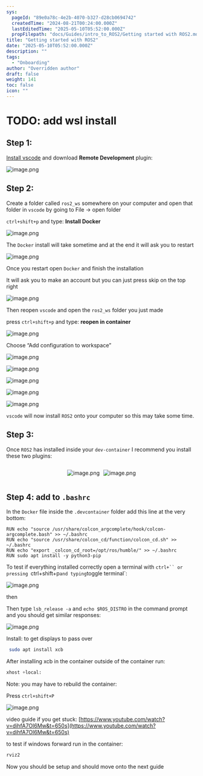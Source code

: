 ```yaml
---
sys:
  pageId: "89e0a78c-4e2b-4070-b327-d28cb0694742"
  createdTime: "2024-08-21T00:24:00.000Z"
  lastEditedTime: "2025-05-10T05:52:00.000Z"
  propFilepath: "docs/Guides/intro_to_ROS2/Getting started with ROS2.md"
title: "Getting started with ROS2"
date: "2025-05-10T05:52:00.000Z"
description: ""
tags:
  - "Onboarding"
author: "Overridden author"
draft: false
weight: 141
toc: false
icon: ""
---
```


# TODO: add wsl install

## Step 1:

[Install vscode](https://code.visualstudio.com/download) and download **Remote Development** plugin:

![image.png](https://prod-files-secure.s3.us-west-2.amazonaws.com/d518164a-d88e-44d1-a4ee-3adb3bd8bce0/efb52993-1881-4a40-b95e-6f020334f022/image.png?X-Amz-Algorithm=AWS4-HMAC-SHA256&X-Amz-Content-Sha256=UNSIGNED-PAYLOAD&X-Amz-Credential=ASIAZI2LB466SRJIMIO4%2F20250703%2Fus-west-2%2Fs3%2Faws4_request&X-Amz-Date=20250703T190652Z&X-Amz-Expires=3600&X-Amz-Security-Token=IQoJb3JpZ2luX2VjEBIaCXVzLXdlc3QtMiJGMEQCIBY4CSG0JNssZ6jW7DzCPzQ61KubLHiXims4RdSV7eg9AiAsXPnDqiXn4EBx2tFSy%2F4dJyxNOSL9or3Ao1LYubGZ%2Byr%2FAwgbEAAaDDYzNzQyMzE4MzgwNSIMCO6XpB7%2FAklt0y6uKtwDr39lev4UkSvnrY26M1c8BlkCVEeHDj2WqJOKgQEkKH68E%2FYG55qr3iVS1jA8l3JQn7FbbGLVNysJYVImCrdVeK1Jtqi0rJls8bmX6V7ngbg86NgHs2y1lQKDlUi4yvoRADrd9ihioZSFBJpjDLmspjDntFwRCwLAABwHzbzO3qyBpKaGNHaB4xvApzlungy%2FC7NozUSDyJDhEDi3kIG8Xx%2FOf%2BNvzXyJRmyd7mg73ZlpaVqki6NCV8VO%2B82NFUI8Ujt3V0YjpdaPlsFBJf64Tzhb4nLC1mtLxQUpAsFT6N2iWlGG6p2v92zX3zBRyK4smXtST8x2HCS8Xny%2BTIPFUwwH0Z8SWu4wKSD3axDi6JA8ZrELgNC3ME1v6l8l6oVS5wutq6GSzwSRSgLaq6qP002URN6yvNYxdzfLfLAYC3DLgy2k%2B707jyUtQG2%2Fn%2FXCzrnPF44ITrEk1CVGppEvT%2BB9vaCShEWXL%2FerQZGZjW0XGLNUlJdoghViPNmuxpzs%2FqnuWOhZQjQn8iLma4ypbDSDvlZ2IOYohGXSKce4TIzN4UNEdH8FixuYUWqAKkoc8u55RWkh3wkghyZrOIoE7PO%2BC3V2rKi11hDS7m0F5rOCuRRGn5V9tBV3T7QwhZCbwwY6pgFvUbdLNWiGwNVOpd9mCCL4kxgCWdd2j69FZNrsRJdWykMQcLLcoWem8T66aPxuxydPaTd9zsIj4g4zKxMlbZn3c1EIyHa1utGcWcY4njssKRIh5y7spryUC4PbKz%2FWrm4W2Sm9TMZH1bHG6iUTC2HEKHQiFN5m%2B7%2BlIAQlh4QksUS7rvFqhAjVATFqV%2BEjIE2IEUVALA10mbmuvvsznmu8Mzno%2FHs2&X-Amz-Signature=7d49eb3a56c6ff73ace67e6a661976d3ca7cc759bbc1eac63415e34414bbd4db&X-Amz-SignedHeaders=host&x-amz-checksum-mode=ENABLED&x-id=GetObject)

## Step 2:

Create a folder called `ros2_ws` somewhere on your computer and open that folder in `vscode` by going to File → open folder 

`ctrl+shift+p` and type: **Install Docker**

![image.png](https://prod-files-secure.s3.us-west-2.amazonaws.com/d518164a-d88e-44d1-a4ee-3adb3bd8bce0/2269dc0e-1cd5-47ff-bceb-c04ad9b2eab0/image.png?X-Amz-Algorithm=AWS4-HMAC-SHA256&X-Amz-Content-Sha256=UNSIGNED-PAYLOAD&X-Amz-Credential=ASIAZI2LB466SRJIMIO4%2F20250703%2Fus-west-2%2Fs3%2Faws4_request&X-Amz-Date=20250703T190652Z&X-Amz-Expires=3600&X-Amz-Security-Token=IQoJb3JpZ2luX2VjEBIaCXVzLXdlc3QtMiJGMEQCIBY4CSG0JNssZ6jW7DzCPzQ61KubLHiXims4RdSV7eg9AiAsXPnDqiXn4EBx2tFSy%2F4dJyxNOSL9or3Ao1LYubGZ%2Byr%2FAwgbEAAaDDYzNzQyMzE4MzgwNSIMCO6XpB7%2FAklt0y6uKtwDr39lev4UkSvnrY26M1c8BlkCVEeHDj2WqJOKgQEkKH68E%2FYG55qr3iVS1jA8l3JQn7FbbGLVNysJYVImCrdVeK1Jtqi0rJls8bmX6V7ngbg86NgHs2y1lQKDlUi4yvoRADrd9ihioZSFBJpjDLmspjDntFwRCwLAABwHzbzO3qyBpKaGNHaB4xvApzlungy%2FC7NozUSDyJDhEDi3kIG8Xx%2FOf%2BNvzXyJRmyd7mg73ZlpaVqki6NCV8VO%2B82NFUI8Ujt3V0YjpdaPlsFBJf64Tzhb4nLC1mtLxQUpAsFT6N2iWlGG6p2v92zX3zBRyK4smXtST8x2HCS8Xny%2BTIPFUwwH0Z8SWu4wKSD3axDi6JA8ZrELgNC3ME1v6l8l6oVS5wutq6GSzwSRSgLaq6qP002URN6yvNYxdzfLfLAYC3DLgy2k%2B707jyUtQG2%2Fn%2FXCzrnPF44ITrEk1CVGppEvT%2BB9vaCShEWXL%2FerQZGZjW0XGLNUlJdoghViPNmuxpzs%2FqnuWOhZQjQn8iLma4ypbDSDvlZ2IOYohGXSKce4TIzN4UNEdH8FixuYUWqAKkoc8u55RWkh3wkghyZrOIoE7PO%2BC3V2rKi11hDS7m0F5rOCuRRGn5V9tBV3T7QwhZCbwwY6pgFvUbdLNWiGwNVOpd9mCCL4kxgCWdd2j69FZNrsRJdWykMQcLLcoWem8T66aPxuxydPaTd9zsIj4g4zKxMlbZn3c1EIyHa1utGcWcY4njssKRIh5y7spryUC4PbKz%2FWrm4W2Sm9TMZH1bHG6iUTC2HEKHQiFN5m%2B7%2BlIAQlh4QksUS7rvFqhAjVATFqV%2BEjIE2IEUVALA10mbmuvvsznmu8Mzno%2FHs2&X-Amz-Signature=1efde6daf86298476b297829b5ba920964d9a38bdb690225b32d4ef17d046a79&X-Amz-SignedHeaders=host&x-amz-checksum-mode=ENABLED&x-id=GetObject)

The `Docker` install will take sometime and at the end it will ask you to restart

![image.png](https://prod-files-secure.s3.us-west-2.amazonaws.com/d518164a-d88e-44d1-a4ee-3adb3bd8bce0/ed233f78-be33-4b1f-b89c-9c346c0e961e/image.png?X-Amz-Algorithm=AWS4-HMAC-SHA256&X-Amz-Content-Sha256=UNSIGNED-PAYLOAD&X-Amz-Credential=ASIAZI2LB466SRJIMIO4%2F20250703%2Fus-west-2%2Fs3%2Faws4_request&X-Amz-Date=20250703T190652Z&X-Amz-Expires=3600&X-Amz-Security-Token=IQoJb3JpZ2luX2VjEBIaCXVzLXdlc3QtMiJGMEQCIBY4CSG0JNssZ6jW7DzCPzQ61KubLHiXims4RdSV7eg9AiAsXPnDqiXn4EBx2tFSy%2F4dJyxNOSL9or3Ao1LYubGZ%2Byr%2FAwgbEAAaDDYzNzQyMzE4MzgwNSIMCO6XpB7%2FAklt0y6uKtwDr39lev4UkSvnrY26M1c8BlkCVEeHDj2WqJOKgQEkKH68E%2FYG55qr3iVS1jA8l3JQn7FbbGLVNysJYVImCrdVeK1Jtqi0rJls8bmX6V7ngbg86NgHs2y1lQKDlUi4yvoRADrd9ihioZSFBJpjDLmspjDntFwRCwLAABwHzbzO3qyBpKaGNHaB4xvApzlungy%2FC7NozUSDyJDhEDi3kIG8Xx%2FOf%2BNvzXyJRmyd7mg73ZlpaVqki6NCV8VO%2B82NFUI8Ujt3V0YjpdaPlsFBJf64Tzhb4nLC1mtLxQUpAsFT6N2iWlGG6p2v92zX3zBRyK4smXtST8x2HCS8Xny%2BTIPFUwwH0Z8SWu4wKSD3axDi6JA8ZrELgNC3ME1v6l8l6oVS5wutq6GSzwSRSgLaq6qP002URN6yvNYxdzfLfLAYC3DLgy2k%2B707jyUtQG2%2Fn%2FXCzrnPF44ITrEk1CVGppEvT%2BB9vaCShEWXL%2FerQZGZjW0XGLNUlJdoghViPNmuxpzs%2FqnuWOhZQjQn8iLma4ypbDSDvlZ2IOYohGXSKce4TIzN4UNEdH8FixuYUWqAKkoc8u55RWkh3wkghyZrOIoE7PO%2BC3V2rKi11hDS7m0F5rOCuRRGn5V9tBV3T7QwhZCbwwY6pgFvUbdLNWiGwNVOpd9mCCL4kxgCWdd2j69FZNrsRJdWykMQcLLcoWem8T66aPxuxydPaTd9zsIj4g4zKxMlbZn3c1EIyHa1utGcWcY4njssKRIh5y7spryUC4PbKz%2FWrm4W2Sm9TMZH1bHG6iUTC2HEKHQiFN5m%2B7%2BlIAQlh4QksUS7rvFqhAjVATFqV%2BEjIE2IEUVALA10mbmuvvsznmu8Mzno%2FHs2&X-Amz-Signature=5accb8e30cff5d4fe986c78ceb404d62f96eddd08ff318e8d089683226293e5e&X-Amz-SignedHeaders=host&x-amz-checksum-mode=ENABLED&x-id=GetObject)

Once you restart open `Docker` and finish the installation

It will ask you to make an account but you can just press skip on the top right

![image.png](https://prod-files-secure.s3.us-west-2.amazonaws.com/d518164a-d88e-44d1-a4ee-3adb3bd8bce0/21010ad9-1659-4fd9-9f59-9932a09b2a3d/image.png?X-Amz-Algorithm=AWS4-HMAC-SHA256&X-Amz-Content-Sha256=UNSIGNED-PAYLOAD&X-Amz-Credential=ASIAZI2LB466SRJIMIO4%2F20250703%2Fus-west-2%2Fs3%2Faws4_request&X-Amz-Date=20250703T190652Z&X-Amz-Expires=3600&X-Amz-Security-Token=IQoJb3JpZ2luX2VjEBIaCXVzLXdlc3QtMiJGMEQCIBY4CSG0JNssZ6jW7DzCPzQ61KubLHiXims4RdSV7eg9AiAsXPnDqiXn4EBx2tFSy%2F4dJyxNOSL9or3Ao1LYubGZ%2Byr%2FAwgbEAAaDDYzNzQyMzE4MzgwNSIMCO6XpB7%2FAklt0y6uKtwDr39lev4UkSvnrY26M1c8BlkCVEeHDj2WqJOKgQEkKH68E%2FYG55qr3iVS1jA8l3JQn7FbbGLVNysJYVImCrdVeK1Jtqi0rJls8bmX6V7ngbg86NgHs2y1lQKDlUi4yvoRADrd9ihioZSFBJpjDLmspjDntFwRCwLAABwHzbzO3qyBpKaGNHaB4xvApzlungy%2FC7NozUSDyJDhEDi3kIG8Xx%2FOf%2BNvzXyJRmyd7mg73ZlpaVqki6NCV8VO%2B82NFUI8Ujt3V0YjpdaPlsFBJf64Tzhb4nLC1mtLxQUpAsFT6N2iWlGG6p2v92zX3zBRyK4smXtST8x2HCS8Xny%2BTIPFUwwH0Z8SWu4wKSD3axDi6JA8ZrELgNC3ME1v6l8l6oVS5wutq6GSzwSRSgLaq6qP002URN6yvNYxdzfLfLAYC3DLgy2k%2B707jyUtQG2%2Fn%2FXCzrnPF44ITrEk1CVGppEvT%2BB9vaCShEWXL%2FerQZGZjW0XGLNUlJdoghViPNmuxpzs%2FqnuWOhZQjQn8iLma4ypbDSDvlZ2IOYohGXSKce4TIzN4UNEdH8FixuYUWqAKkoc8u55RWkh3wkghyZrOIoE7PO%2BC3V2rKi11hDS7m0F5rOCuRRGn5V9tBV3T7QwhZCbwwY6pgFvUbdLNWiGwNVOpd9mCCL4kxgCWdd2j69FZNrsRJdWykMQcLLcoWem8T66aPxuxydPaTd9zsIj4g4zKxMlbZn3c1EIyHa1utGcWcY4njssKRIh5y7spryUC4PbKz%2FWrm4W2Sm9TMZH1bHG6iUTC2HEKHQiFN5m%2B7%2BlIAQlh4QksUS7rvFqhAjVATFqV%2BEjIE2IEUVALA10mbmuvvsznmu8Mzno%2FHs2&X-Amz-Signature=83b9f7888d5ec9f8a0e260f016f7c542ae7365d39c2a44e5513fd769432d583c&X-Amz-SignedHeaders=host&x-amz-checksum-mode=ENABLED&x-id=GetObject)

Then reopen `vscode` and open the `ros2_ws` folder you just made

press `ctrl+shift+p` and type: **reopen in container**

![image.png](https://prod-files-secure.s3.us-west-2.amazonaws.com/d518164a-d88e-44d1-a4ee-3adb3bd8bce0/4e93b8c2-41ad-488c-8095-c74205196118/image.png?X-Amz-Algorithm=AWS4-HMAC-SHA256&X-Amz-Content-Sha256=UNSIGNED-PAYLOAD&X-Amz-Credential=ASIAZI2LB466SRJIMIO4%2F20250703%2Fus-west-2%2Fs3%2Faws4_request&X-Amz-Date=20250703T190652Z&X-Amz-Expires=3600&X-Amz-Security-Token=IQoJb3JpZ2luX2VjEBIaCXVzLXdlc3QtMiJGMEQCIBY4CSG0JNssZ6jW7DzCPzQ61KubLHiXims4RdSV7eg9AiAsXPnDqiXn4EBx2tFSy%2F4dJyxNOSL9or3Ao1LYubGZ%2Byr%2FAwgbEAAaDDYzNzQyMzE4MzgwNSIMCO6XpB7%2FAklt0y6uKtwDr39lev4UkSvnrY26M1c8BlkCVEeHDj2WqJOKgQEkKH68E%2FYG55qr3iVS1jA8l3JQn7FbbGLVNysJYVImCrdVeK1Jtqi0rJls8bmX6V7ngbg86NgHs2y1lQKDlUi4yvoRADrd9ihioZSFBJpjDLmspjDntFwRCwLAABwHzbzO3qyBpKaGNHaB4xvApzlungy%2FC7NozUSDyJDhEDi3kIG8Xx%2FOf%2BNvzXyJRmyd7mg73ZlpaVqki6NCV8VO%2B82NFUI8Ujt3V0YjpdaPlsFBJf64Tzhb4nLC1mtLxQUpAsFT6N2iWlGG6p2v92zX3zBRyK4smXtST8x2HCS8Xny%2BTIPFUwwH0Z8SWu4wKSD3axDi6JA8ZrELgNC3ME1v6l8l6oVS5wutq6GSzwSRSgLaq6qP002URN6yvNYxdzfLfLAYC3DLgy2k%2B707jyUtQG2%2Fn%2FXCzrnPF44ITrEk1CVGppEvT%2BB9vaCShEWXL%2FerQZGZjW0XGLNUlJdoghViPNmuxpzs%2FqnuWOhZQjQn8iLma4ypbDSDvlZ2IOYohGXSKce4TIzN4UNEdH8FixuYUWqAKkoc8u55RWkh3wkghyZrOIoE7PO%2BC3V2rKi11hDS7m0F5rOCuRRGn5V9tBV3T7QwhZCbwwY6pgFvUbdLNWiGwNVOpd9mCCL4kxgCWdd2j69FZNrsRJdWykMQcLLcoWem8T66aPxuxydPaTd9zsIj4g4zKxMlbZn3c1EIyHa1utGcWcY4njssKRIh5y7spryUC4PbKz%2FWrm4W2Sm9TMZH1bHG6iUTC2HEKHQiFN5m%2B7%2BlIAQlh4QksUS7rvFqhAjVATFqV%2BEjIE2IEUVALA10mbmuvvsznmu8Mzno%2FHs2&X-Amz-Signature=1885d550b575a385ed4f68020bcd8a02ffdb73e8bc6fcb160f600a28a62b495d&X-Amz-SignedHeaders=host&x-amz-checksum-mode=ENABLED&x-id=GetObject)

Choose “Add configuration to workspace”

![image.png](https://prod-files-secure.s3.us-west-2.amazonaws.com/d518164a-d88e-44d1-a4ee-3adb3bd8bce0/9560b282-5060-4989-ba37-97e7b2c22476/image.png?X-Amz-Algorithm=AWS4-HMAC-SHA256&X-Amz-Content-Sha256=UNSIGNED-PAYLOAD&X-Amz-Credential=ASIAZI2LB466SRJIMIO4%2F20250703%2Fus-west-2%2Fs3%2Faws4_request&X-Amz-Date=20250703T190652Z&X-Amz-Expires=3600&X-Amz-Security-Token=IQoJb3JpZ2luX2VjEBIaCXVzLXdlc3QtMiJGMEQCIBY4CSG0JNssZ6jW7DzCPzQ61KubLHiXims4RdSV7eg9AiAsXPnDqiXn4EBx2tFSy%2F4dJyxNOSL9or3Ao1LYubGZ%2Byr%2FAwgbEAAaDDYzNzQyMzE4MzgwNSIMCO6XpB7%2FAklt0y6uKtwDr39lev4UkSvnrY26M1c8BlkCVEeHDj2WqJOKgQEkKH68E%2FYG55qr3iVS1jA8l3JQn7FbbGLVNysJYVImCrdVeK1Jtqi0rJls8bmX6V7ngbg86NgHs2y1lQKDlUi4yvoRADrd9ihioZSFBJpjDLmspjDntFwRCwLAABwHzbzO3qyBpKaGNHaB4xvApzlungy%2FC7NozUSDyJDhEDi3kIG8Xx%2FOf%2BNvzXyJRmyd7mg73ZlpaVqki6NCV8VO%2B82NFUI8Ujt3V0YjpdaPlsFBJf64Tzhb4nLC1mtLxQUpAsFT6N2iWlGG6p2v92zX3zBRyK4smXtST8x2HCS8Xny%2BTIPFUwwH0Z8SWu4wKSD3axDi6JA8ZrELgNC3ME1v6l8l6oVS5wutq6GSzwSRSgLaq6qP002URN6yvNYxdzfLfLAYC3DLgy2k%2B707jyUtQG2%2Fn%2FXCzrnPF44ITrEk1CVGppEvT%2BB9vaCShEWXL%2FerQZGZjW0XGLNUlJdoghViPNmuxpzs%2FqnuWOhZQjQn8iLma4ypbDSDvlZ2IOYohGXSKce4TIzN4UNEdH8FixuYUWqAKkoc8u55RWkh3wkghyZrOIoE7PO%2BC3V2rKi11hDS7m0F5rOCuRRGn5V9tBV3T7QwhZCbwwY6pgFvUbdLNWiGwNVOpd9mCCL4kxgCWdd2j69FZNrsRJdWykMQcLLcoWem8T66aPxuxydPaTd9zsIj4g4zKxMlbZn3c1EIyHa1utGcWcY4njssKRIh5y7spryUC4PbKz%2FWrm4W2Sm9TMZH1bHG6iUTC2HEKHQiFN5m%2B7%2BlIAQlh4QksUS7rvFqhAjVATFqV%2BEjIE2IEUVALA10mbmuvvsznmu8Mzno%2FHs2&X-Amz-Signature=5c4ce81782557a6491ed3a6291466d4ad601ebf490a6fe3a9bc740ba91c46edc&X-Amz-SignedHeaders=host&x-amz-checksum-mode=ENABLED&x-id=GetObject)

![image.png](https://prod-files-secure.s3.us-west-2.amazonaws.com/d518164a-d88e-44d1-a4ee-3adb3bd8bce0/2ee63f81-886b-48e8-a553-dc6e5eac99e4/image.png?X-Amz-Algorithm=AWS4-HMAC-SHA256&X-Amz-Content-Sha256=UNSIGNED-PAYLOAD&X-Amz-Credential=ASIAZI2LB466SRJIMIO4%2F20250703%2Fus-west-2%2Fs3%2Faws4_request&X-Amz-Date=20250703T190652Z&X-Amz-Expires=3600&X-Amz-Security-Token=IQoJb3JpZ2luX2VjEBIaCXVzLXdlc3QtMiJGMEQCIBY4CSG0JNssZ6jW7DzCPzQ61KubLHiXims4RdSV7eg9AiAsXPnDqiXn4EBx2tFSy%2F4dJyxNOSL9or3Ao1LYubGZ%2Byr%2FAwgbEAAaDDYzNzQyMzE4MzgwNSIMCO6XpB7%2FAklt0y6uKtwDr39lev4UkSvnrY26M1c8BlkCVEeHDj2WqJOKgQEkKH68E%2FYG55qr3iVS1jA8l3JQn7FbbGLVNysJYVImCrdVeK1Jtqi0rJls8bmX6V7ngbg86NgHs2y1lQKDlUi4yvoRADrd9ihioZSFBJpjDLmspjDntFwRCwLAABwHzbzO3qyBpKaGNHaB4xvApzlungy%2FC7NozUSDyJDhEDi3kIG8Xx%2FOf%2BNvzXyJRmyd7mg73ZlpaVqki6NCV8VO%2B82NFUI8Ujt3V0YjpdaPlsFBJf64Tzhb4nLC1mtLxQUpAsFT6N2iWlGG6p2v92zX3zBRyK4smXtST8x2HCS8Xny%2BTIPFUwwH0Z8SWu4wKSD3axDi6JA8ZrELgNC3ME1v6l8l6oVS5wutq6GSzwSRSgLaq6qP002URN6yvNYxdzfLfLAYC3DLgy2k%2B707jyUtQG2%2Fn%2FXCzrnPF44ITrEk1CVGppEvT%2BB9vaCShEWXL%2FerQZGZjW0XGLNUlJdoghViPNmuxpzs%2FqnuWOhZQjQn8iLma4ypbDSDvlZ2IOYohGXSKce4TIzN4UNEdH8FixuYUWqAKkoc8u55RWkh3wkghyZrOIoE7PO%2BC3V2rKi11hDS7m0F5rOCuRRGn5V9tBV3T7QwhZCbwwY6pgFvUbdLNWiGwNVOpd9mCCL4kxgCWdd2j69FZNrsRJdWykMQcLLcoWem8T66aPxuxydPaTd9zsIj4g4zKxMlbZn3c1EIyHa1utGcWcY4njssKRIh5y7spryUC4PbKz%2FWrm4W2Sm9TMZH1bHG6iUTC2HEKHQiFN5m%2B7%2BlIAQlh4QksUS7rvFqhAjVATFqV%2BEjIE2IEUVALA10mbmuvvsznmu8Mzno%2FHs2&X-Amz-Signature=ec92f9477381203dc63bff3b085d3d1972438de3d01a0cc5f70dd87e69c36ad0&X-Amz-SignedHeaders=host&x-amz-checksum-mode=ENABLED&x-id=GetObject)

![image.png](https://prod-files-secure.s3.us-west-2.amazonaws.com/d518164a-d88e-44d1-a4ee-3adb3bd8bce0/ae1580b2-b048-407e-aed9-b584224a7a04/image.png?X-Amz-Algorithm=AWS4-HMAC-SHA256&X-Amz-Content-Sha256=UNSIGNED-PAYLOAD&X-Amz-Credential=ASIAZI2LB466SRJIMIO4%2F20250703%2Fus-west-2%2Fs3%2Faws4_request&X-Amz-Date=20250703T190652Z&X-Amz-Expires=3600&X-Amz-Security-Token=IQoJb3JpZ2luX2VjEBIaCXVzLXdlc3QtMiJGMEQCIBY4CSG0JNssZ6jW7DzCPzQ61KubLHiXims4RdSV7eg9AiAsXPnDqiXn4EBx2tFSy%2F4dJyxNOSL9or3Ao1LYubGZ%2Byr%2FAwgbEAAaDDYzNzQyMzE4MzgwNSIMCO6XpB7%2FAklt0y6uKtwDr39lev4UkSvnrY26M1c8BlkCVEeHDj2WqJOKgQEkKH68E%2FYG55qr3iVS1jA8l3JQn7FbbGLVNysJYVImCrdVeK1Jtqi0rJls8bmX6V7ngbg86NgHs2y1lQKDlUi4yvoRADrd9ihioZSFBJpjDLmspjDntFwRCwLAABwHzbzO3qyBpKaGNHaB4xvApzlungy%2FC7NozUSDyJDhEDi3kIG8Xx%2FOf%2BNvzXyJRmyd7mg73ZlpaVqki6NCV8VO%2B82NFUI8Ujt3V0YjpdaPlsFBJf64Tzhb4nLC1mtLxQUpAsFT6N2iWlGG6p2v92zX3zBRyK4smXtST8x2HCS8Xny%2BTIPFUwwH0Z8SWu4wKSD3axDi6JA8ZrELgNC3ME1v6l8l6oVS5wutq6GSzwSRSgLaq6qP002URN6yvNYxdzfLfLAYC3DLgy2k%2B707jyUtQG2%2Fn%2FXCzrnPF44ITrEk1CVGppEvT%2BB9vaCShEWXL%2FerQZGZjW0XGLNUlJdoghViPNmuxpzs%2FqnuWOhZQjQn8iLma4ypbDSDvlZ2IOYohGXSKce4TIzN4UNEdH8FixuYUWqAKkoc8u55RWkh3wkghyZrOIoE7PO%2BC3V2rKi11hDS7m0F5rOCuRRGn5V9tBV3T7QwhZCbwwY6pgFvUbdLNWiGwNVOpd9mCCL4kxgCWdd2j69FZNrsRJdWykMQcLLcoWem8T66aPxuxydPaTd9zsIj4g4zKxMlbZn3c1EIyHa1utGcWcY4njssKRIh5y7spryUC4PbKz%2FWrm4W2Sm9TMZH1bHG6iUTC2HEKHQiFN5m%2B7%2BlIAQlh4QksUS7rvFqhAjVATFqV%2BEjIE2IEUVALA10mbmuvvsznmu8Mzno%2FHs2&X-Amz-Signature=c8c2dbd68f78a61fcabb608dcfd77395f93058da0b061f832a4edd36e3e106a7&X-Amz-SignedHeaders=host&x-amz-checksum-mode=ENABLED&x-id=GetObject)

![image.png](https://prod-files-secure.s3.us-west-2.amazonaws.com/d518164a-d88e-44d1-a4ee-3adb3bd8bce0/53255b28-f75e-430f-b9e3-c0ac8577e42b/image.png?X-Amz-Algorithm=AWS4-HMAC-SHA256&X-Amz-Content-Sha256=UNSIGNED-PAYLOAD&X-Amz-Credential=ASIAZI2LB466SRJIMIO4%2F20250703%2Fus-west-2%2Fs3%2Faws4_request&X-Amz-Date=20250703T190652Z&X-Amz-Expires=3600&X-Amz-Security-Token=IQoJb3JpZ2luX2VjEBIaCXVzLXdlc3QtMiJGMEQCIBY4CSG0JNssZ6jW7DzCPzQ61KubLHiXims4RdSV7eg9AiAsXPnDqiXn4EBx2tFSy%2F4dJyxNOSL9or3Ao1LYubGZ%2Byr%2FAwgbEAAaDDYzNzQyMzE4MzgwNSIMCO6XpB7%2FAklt0y6uKtwDr39lev4UkSvnrY26M1c8BlkCVEeHDj2WqJOKgQEkKH68E%2FYG55qr3iVS1jA8l3JQn7FbbGLVNysJYVImCrdVeK1Jtqi0rJls8bmX6V7ngbg86NgHs2y1lQKDlUi4yvoRADrd9ihioZSFBJpjDLmspjDntFwRCwLAABwHzbzO3qyBpKaGNHaB4xvApzlungy%2FC7NozUSDyJDhEDi3kIG8Xx%2FOf%2BNvzXyJRmyd7mg73ZlpaVqki6NCV8VO%2B82NFUI8Ujt3V0YjpdaPlsFBJf64Tzhb4nLC1mtLxQUpAsFT6N2iWlGG6p2v92zX3zBRyK4smXtST8x2HCS8Xny%2BTIPFUwwH0Z8SWu4wKSD3axDi6JA8ZrELgNC3ME1v6l8l6oVS5wutq6GSzwSRSgLaq6qP002URN6yvNYxdzfLfLAYC3DLgy2k%2B707jyUtQG2%2Fn%2FXCzrnPF44ITrEk1CVGppEvT%2BB9vaCShEWXL%2FerQZGZjW0XGLNUlJdoghViPNmuxpzs%2FqnuWOhZQjQn8iLma4ypbDSDvlZ2IOYohGXSKce4TIzN4UNEdH8FixuYUWqAKkoc8u55RWkh3wkghyZrOIoE7PO%2BC3V2rKi11hDS7m0F5rOCuRRGn5V9tBV3T7QwhZCbwwY6pgFvUbdLNWiGwNVOpd9mCCL4kxgCWdd2j69FZNrsRJdWykMQcLLcoWem8T66aPxuxydPaTd9zsIj4g4zKxMlbZn3c1EIyHa1utGcWcY4njssKRIh5y7spryUC4PbKz%2FWrm4W2Sm9TMZH1bHG6iUTC2HEKHQiFN5m%2B7%2BlIAQlh4QksUS7rvFqhAjVATFqV%2BEjIE2IEUVALA10mbmuvvsznmu8Mzno%2FHs2&X-Amz-Signature=f4dec502b0ce9ffa69b02780c1b8cef94f55a0f864fe625b98bc215611576816&X-Amz-SignedHeaders=host&x-amz-checksum-mode=ENABLED&x-id=GetObject)

![image.png](https://prod-files-secure.s3.us-west-2.amazonaws.com/d518164a-d88e-44d1-a4ee-3adb3bd8bce0/7c562767-5af9-4ffb-97d1-327bcdf4ee00/image.png?X-Amz-Algorithm=AWS4-HMAC-SHA256&X-Amz-Content-Sha256=UNSIGNED-PAYLOAD&X-Amz-Credential=ASIAZI2LB466SRJIMIO4%2F20250703%2Fus-west-2%2Fs3%2Faws4_request&X-Amz-Date=20250703T190652Z&X-Amz-Expires=3600&X-Amz-Security-Token=IQoJb3JpZ2luX2VjEBIaCXVzLXdlc3QtMiJGMEQCIBY4CSG0JNssZ6jW7DzCPzQ61KubLHiXims4RdSV7eg9AiAsXPnDqiXn4EBx2tFSy%2F4dJyxNOSL9or3Ao1LYubGZ%2Byr%2FAwgbEAAaDDYzNzQyMzE4MzgwNSIMCO6XpB7%2FAklt0y6uKtwDr39lev4UkSvnrY26M1c8BlkCVEeHDj2WqJOKgQEkKH68E%2FYG55qr3iVS1jA8l3JQn7FbbGLVNysJYVImCrdVeK1Jtqi0rJls8bmX6V7ngbg86NgHs2y1lQKDlUi4yvoRADrd9ihioZSFBJpjDLmspjDntFwRCwLAABwHzbzO3qyBpKaGNHaB4xvApzlungy%2FC7NozUSDyJDhEDi3kIG8Xx%2FOf%2BNvzXyJRmyd7mg73ZlpaVqki6NCV8VO%2B82NFUI8Ujt3V0YjpdaPlsFBJf64Tzhb4nLC1mtLxQUpAsFT6N2iWlGG6p2v92zX3zBRyK4smXtST8x2HCS8Xny%2BTIPFUwwH0Z8SWu4wKSD3axDi6JA8ZrELgNC3ME1v6l8l6oVS5wutq6GSzwSRSgLaq6qP002URN6yvNYxdzfLfLAYC3DLgy2k%2B707jyUtQG2%2Fn%2FXCzrnPF44ITrEk1CVGppEvT%2BB9vaCShEWXL%2FerQZGZjW0XGLNUlJdoghViPNmuxpzs%2FqnuWOhZQjQn8iLma4ypbDSDvlZ2IOYohGXSKce4TIzN4UNEdH8FixuYUWqAKkoc8u55RWkh3wkghyZrOIoE7PO%2BC3V2rKi11hDS7m0F5rOCuRRGn5V9tBV3T7QwhZCbwwY6pgFvUbdLNWiGwNVOpd9mCCL4kxgCWdd2j69FZNrsRJdWykMQcLLcoWem8T66aPxuxydPaTd9zsIj4g4zKxMlbZn3c1EIyHa1utGcWcY4njssKRIh5y7spryUC4PbKz%2FWrm4W2Sm9TMZH1bHG6iUTC2HEKHQiFN5m%2B7%2BlIAQlh4QksUS7rvFqhAjVATFqV%2BEjIE2IEUVALA10mbmuvvsznmu8Mzno%2FHs2&X-Amz-Signature=b731b10a1501b92ff53ac9188b1564777778292f6eecb464aa7e7f6929ed2d71&X-Amz-SignedHeaders=host&x-amz-checksum-mode=ENABLED&x-id=GetObject)

`vscode` will now install `ROS2` onto your computer so this may take some time.

## Step 3:

Once `ROS2` has installed inside your `dev-container` I recommend you install these two plugins:

<div style="display: flex;flex-direction: row; column-gap:10px; max-width: 630px;justify-content: center;">
<div>

![image.png](https://prod-files-secure.s3.us-west-2.amazonaws.com/d518164a-d88e-44d1-a4ee-3adb3bd8bce0/3fc3d550-5a54-4ba1-ba6b-faa01cdb7369/image.png?X-Amz-Algorithm=AWS4-HMAC-SHA256&X-Amz-Content-Sha256=UNSIGNED-PAYLOAD&X-Amz-Credential=ASIAZI2LB4666YRVGJS5%2F20250703%2Fus-west-2%2Fs3%2Faws4_request&X-Amz-Date=20250703T190659Z&X-Amz-Expires=3600&X-Amz-Security-Token=IQoJb3JpZ2luX2VjEBIaCXVzLXdlc3QtMiJHMEUCIQDdvZ71zdjnaz35i8cPEXQtw%2Fj8IkxlnkdqCc%2Fpt5amIwIgXFCTbUWDFtOSiixZic25so29oaVl3BmYBxah4M7KjrEq%2FwMIGxAAGgw2Mzc0MjMxODM4MDUiDJlOpgtztk8heYvWbircAxmVvUUr%2FLPeb3CE7N%2BQ4XtOMDR0cGwcNt08JKdbFkNSuYEVHaMEokwX0VsKIBOUkugiETYq7giHKM4Numik9ucfUlMYE%2BBBhb9qSslPt%2FIX1fgMbtoV2S3NPeqo9T1VSJozO%2FJk0z1O7arlCqKJAzh72wVh2ulLfRFmYSOga3UP3Qfzy5eJk9AdBgBqH2VSDgHjUL3Si3ZcllZXYJErzrAhZEnq6j72hA3rZBS4AIJzO18g60ebM0v%2FvqoNQSUBwBy6w3SVrWlqWTMji8qrsCYaPzGm2cOQRBXDgcltMg5WhL6J7S7xENwDAALtONr3motWX6BVn4sKVM3cTSRVP2Fs2roVE2W%2FygkDqJtAP1OaDDQ6AMRMGIwU6jkeWufKfi58lvUzfDacTUY%2FI0R05bh42HG0NvwbSz2aJcnOk%2F%2FnoCa8HgV1hXuSRxV3Qwr9QyKYGoop33CMzYrmyUJnbrpPKtl1ssGdlkVuzgYoehO0YlHF6QAvQJ%2BbDK6j%2BURc3CSKFl5zvPwSe1AbHsv1hamA9q0tE2AQEFlpV9nKh74neA7%2FMqqAFqgO1nf26BreIuGf%2F1RGiXoluiqJ3nL%2BEVPpLkX%2FUZz3bhjdbmsTzsx4%2BIyLmF%2F%2FYlxWfkkOMPSQm8MGOqUBgEPpqny%2B%2BeO%2B%2BkhWsSFTEbdm%2FKlkEmWw4tNjv4CW81GgvHr2sc8QZmV4ZL6DaFYNnYRcc7Nfn%2B%2FrtBQXK9WkWnaqj9vTdSqrhzLpjUzWNUeuq7%2FnGDGHa4gUZ5jgqMUlbFCcafHBb8TI8AB9pzDfFYZTg7JyshzjRbzIiUkDYqQO1WZ%2Fa26Rx9eisFtzf%2BN8g39DZPbXBZu6oAoSmFJgP9uzJeTX&X-Amz-Signature=102f46139da529653edd701779322755520faffbf75dcd3cd87455856adb6823&X-Amz-SignedHeaders=host&x-amz-checksum-mode=ENABLED&x-id=GetObject)

</div>
<div>

![image.png](https://prod-files-secure.s3.us-west-2.amazonaws.com/d518164a-d88e-44d1-a4ee-3adb3bd8bce0/d994cc66-13c2-4093-a5a3-f84cf4601a82/image.png?X-Amz-Algorithm=AWS4-HMAC-SHA256&X-Amz-Content-Sha256=UNSIGNED-PAYLOAD&X-Amz-Credential=ASIAZI2LB466WAZH6RPT%2F20250703%2Fus-west-2%2Fs3%2Faws4_request&X-Amz-Date=20250703T190700Z&X-Amz-Expires=3600&X-Amz-Security-Token=IQoJb3JpZ2luX2VjEBIaCXVzLXdlc3QtMiJIMEYCIQC9pvvrL3lQW8MLA6Y9w4yW1IGgCMcLnU1duwXEcOL0iAIhAIFTOwIdPwTCmJqcHIdU7WE9ns6Fj%2FMVv3cnBbYr82gaKv8DCBsQABoMNjM3NDIzMTgzODA1IgzCXcvz7MmGPVo3Vkgq3ANSOsDovj426%2FDzvQv5NY8SNGQntwrNq1UlxfuKQwLFE2MNZ%2FRWJT0mT6fDVPcikcOSxuSXvK6iq4y7Lm6jxn0CSFx7fYeMo%2F%2F%2FHepg8raD5JVDC0%2FczbzZAhOmflxylY3FOkFenK6GlYu2SyohTObDp9hSKfOLepvNdbrBJEDmHxBWEWqFdkBe11Wj21%2BYyvJ6EbJVapNWwltON7CDDteExQM90vEXekpEu0iJjax1YK1e84ecuyP2B9WGLouo62ZKEuJujWnC%2Bi5RnOL7peeS5ZQGAIpANVFMc0SB0%2BpDUs8HJzLKoIHtJ%2BN%2B0YldqGZPMht%2B1Y92n%2FxZDwsoBj%2Fcu8o7v4tlCPO3MVrgeJ9SpfKH97kQ6IKpGCmnQ6pUgYAR%2Fi%2B3pbBy3wnztyxDn2yZznauRMi%2B9v1NVhDuPCPv0QJVunYIVZOAn%2B%2FFjN4otaA29eTFUpQlPpB6UlCGjHTuDKlsFrveJCLgAG4W1wBRMHRRqsnyukF1s%2FlEvI2SrLk8YiuksbkEMXSJxkirFA8xQvjwoOI6671sC%2F5cbwExvNuZm%2ByY%2BB7vDuOLhNwzUHWtOmBAuJ5yOulqOnzGIK2cv92p4E4mLt9D%2F%2Ba%2FfLCykn2kSCgWKzF6MW1sozCrkJvDBjqkAYmdOhKpbRIkcrUvgpbinTWbjXV8T7SV5QIPG7fBvc6ArwWoqp613JSL7BnNtyf1lsTrseUmm7chbUT%2FrI12gLT3nl6H3cDFvXob9t8THzOEbi0%2Fqbv61I1GZPkUPK1lytoOMaVvO9weUzfZ%2B1H1QwgCfXTT53mdwxBUCqChWcdhjB6K6DzmFisFxdXf%2FxRZCucSZ%2FiYEdGjDNv4LnmaBrvQDiNL&X-Amz-Signature=0051c190c3e2d60eae7ddf3073553916331cb006f53929051114718bac58b8fc&X-Amz-SignedHeaders=host&x-amz-checksum-mode=ENABLED&x-id=GetObject)

</div>
</div>

## Step 4: add to `.bashrc`

In the `Docker` file inside the `.devcontainer` folder add this line at the very bottom: 

```docker
RUN echo "source /usr/share/colcon_argcomplete/hook/colcon-argcomplete.bash" >> ~/.bashrc
RUN echo "source /usr/share/colcon_cd/function/colcon_cd.sh" >> ~/.bashrc
RUN echo "export _colcon_cd_root=/opt/ros/humble/" >> ~/.bashrc
RUN sudo apt install -y python3-pip 
```

To test if everything installed correctly open a terminal with `ctrl+`` or pressing `ctrl+shift+p` and typing `toggle terminal`:

![image.png](https://prod-files-secure.s3.us-west-2.amazonaws.com/d518164a-d88e-44d1-a4ee-3adb3bd8bce0/6a4943d8-b04e-4c02-9a58-775f3384d1a5/image.png?X-Amz-Algorithm=AWS4-HMAC-SHA256&X-Amz-Content-Sha256=UNSIGNED-PAYLOAD&X-Amz-Credential=ASIAZI2LB466SRJIMIO4%2F20250703%2Fus-west-2%2Fs3%2Faws4_request&X-Amz-Date=20250703T190652Z&X-Amz-Expires=3600&X-Amz-Security-Token=IQoJb3JpZ2luX2VjEBIaCXVzLXdlc3QtMiJGMEQCIBY4CSG0JNssZ6jW7DzCPzQ61KubLHiXims4RdSV7eg9AiAsXPnDqiXn4EBx2tFSy%2F4dJyxNOSL9or3Ao1LYubGZ%2Byr%2FAwgbEAAaDDYzNzQyMzE4MzgwNSIMCO6XpB7%2FAklt0y6uKtwDr39lev4UkSvnrY26M1c8BlkCVEeHDj2WqJOKgQEkKH68E%2FYG55qr3iVS1jA8l3JQn7FbbGLVNysJYVImCrdVeK1Jtqi0rJls8bmX6V7ngbg86NgHs2y1lQKDlUi4yvoRADrd9ihioZSFBJpjDLmspjDntFwRCwLAABwHzbzO3qyBpKaGNHaB4xvApzlungy%2FC7NozUSDyJDhEDi3kIG8Xx%2FOf%2BNvzXyJRmyd7mg73ZlpaVqki6NCV8VO%2B82NFUI8Ujt3V0YjpdaPlsFBJf64Tzhb4nLC1mtLxQUpAsFT6N2iWlGG6p2v92zX3zBRyK4smXtST8x2HCS8Xny%2BTIPFUwwH0Z8SWu4wKSD3axDi6JA8ZrELgNC3ME1v6l8l6oVS5wutq6GSzwSRSgLaq6qP002URN6yvNYxdzfLfLAYC3DLgy2k%2B707jyUtQG2%2Fn%2FXCzrnPF44ITrEk1CVGppEvT%2BB9vaCShEWXL%2FerQZGZjW0XGLNUlJdoghViPNmuxpzs%2FqnuWOhZQjQn8iLma4ypbDSDvlZ2IOYohGXSKce4TIzN4UNEdH8FixuYUWqAKkoc8u55RWkh3wkghyZrOIoE7PO%2BC3V2rKi11hDS7m0F5rOCuRRGn5V9tBV3T7QwhZCbwwY6pgFvUbdLNWiGwNVOpd9mCCL4kxgCWdd2j69FZNrsRJdWykMQcLLcoWem8T66aPxuxydPaTd9zsIj4g4zKxMlbZn3c1EIyHa1utGcWcY4njssKRIh5y7spryUC4PbKz%2FWrm4W2Sm9TMZH1bHG6iUTC2HEKHQiFN5m%2B7%2BlIAQlh4QksUS7rvFqhAjVATFqV%2BEjIE2IEUVALA10mbmuvvsznmu8Mzno%2FHs2&X-Amz-Signature=419638992ff41db385e35d03aa74fbcbcbe032dfc3d3c13a9f1b03d2af0504f2&X-Amz-SignedHeaders=host&x-amz-checksum-mode=ENABLED&x-id=GetObject)

then 

Then type `lsb_release -a` and `echo $ROS_DISTRO` in the command prompt and you should get similar responses:

![image.png](https://prod-files-secure.s3.us-west-2.amazonaws.com/d518164a-d88e-44d1-a4ee-3adb3bd8bce0/3e635dec-a805-4e85-8b9e-d000e5b71a4e/image.png?X-Amz-Algorithm=AWS4-HMAC-SHA256&X-Amz-Content-Sha256=UNSIGNED-PAYLOAD&X-Amz-Credential=ASIAZI2LB466SRJIMIO4%2F20250703%2Fus-west-2%2Fs3%2Faws4_request&X-Amz-Date=20250703T190652Z&X-Amz-Expires=3600&X-Amz-Security-Token=IQoJb3JpZ2luX2VjEBIaCXVzLXdlc3QtMiJGMEQCIBY4CSG0JNssZ6jW7DzCPzQ61KubLHiXims4RdSV7eg9AiAsXPnDqiXn4EBx2tFSy%2F4dJyxNOSL9or3Ao1LYubGZ%2Byr%2FAwgbEAAaDDYzNzQyMzE4MzgwNSIMCO6XpB7%2FAklt0y6uKtwDr39lev4UkSvnrY26M1c8BlkCVEeHDj2WqJOKgQEkKH68E%2FYG55qr3iVS1jA8l3JQn7FbbGLVNysJYVImCrdVeK1Jtqi0rJls8bmX6V7ngbg86NgHs2y1lQKDlUi4yvoRADrd9ihioZSFBJpjDLmspjDntFwRCwLAABwHzbzO3qyBpKaGNHaB4xvApzlungy%2FC7NozUSDyJDhEDi3kIG8Xx%2FOf%2BNvzXyJRmyd7mg73ZlpaVqki6NCV8VO%2B82NFUI8Ujt3V0YjpdaPlsFBJf64Tzhb4nLC1mtLxQUpAsFT6N2iWlGG6p2v92zX3zBRyK4smXtST8x2HCS8Xny%2BTIPFUwwH0Z8SWu4wKSD3axDi6JA8ZrELgNC3ME1v6l8l6oVS5wutq6GSzwSRSgLaq6qP002URN6yvNYxdzfLfLAYC3DLgy2k%2B707jyUtQG2%2Fn%2FXCzrnPF44ITrEk1CVGppEvT%2BB9vaCShEWXL%2FerQZGZjW0XGLNUlJdoghViPNmuxpzs%2FqnuWOhZQjQn8iLma4ypbDSDvlZ2IOYohGXSKce4TIzN4UNEdH8FixuYUWqAKkoc8u55RWkh3wkghyZrOIoE7PO%2BC3V2rKi11hDS7m0F5rOCuRRGn5V9tBV3T7QwhZCbwwY6pgFvUbdLNWiGwNVOpd9mCCL4kxgCWdd2j69FZNrsRJdWykMQcLLcoWem8T66aPxuxydPaTd9zsIj4g4zKxMlbZn3c1EIyHa1utGcWcY4njssKRIh5y7spryUC4PbKz%2FWrm4W2Sm9TMZH1bHG6iUTC2HEKHQiFN5m%2B7%2BlIAQlh4QksUS7rvFqhAjVATFqV%2BEjIE2IEUVALA10mbmuvvsznmu8Mzno%2FHs2&X-Amz-Signature=75fb5910d28127a257fac3363a5077d815e32995478d3de3ed40f770caeb6672&X-Amz-SignedHeaders=host&x-amz-checksum-mode=ENABLED&x-id=GetObject)

Install:  to get displays to pass over

```bash
 sudo apt install xcb
```

After installing xcb in the container outside of the container run:

```python
xhost +local:
```

Note: you may have to rebuild the container:

Press `ctrl+shift+P`

![image.png](https://prod-files-secure.s3.us-west-2.amazonaws.com/d518164a-d88e-44d1-a4ee-3adb3bd8bce0/6c2be660-2618-4c38-9c26-53554f7a0b7b/image.png?X-Amz-Algorithm=AWS4-HMAC-SHA256&X-Amz-Content-Sha256=UNSIGNED-PAYLOAD&X-Amz-Credential=ASIAZI2LB466SRJIMIO4%2F20250703%2Fus-west-2%2Fs3%2Faws4_request&X-Amz-Date=20250703T190652Z&X-Amz-Expires=3600&X-Amz-Security-Token=IQoJb3JpZ2luX2VjEBIaCXVzLXdlc3QtMiJGMEQCIBY4CSG0JNssZ6jW7DzCPzQ61KubLHiXims4RdSV7eg9AiAsXPnDqiXn4EBx2tFSy%2F4dJyxNOSL9or3Ao1LYubGZ%2Byr%2FAwgbEAAaDDYzNzQyMzE4MzgwNSIMCO6XpB7%2FAklt0y6uKtwDr39lev4UkSvnrY26M1c8BlkCVEeHDj2WqJOKgQEkKH68E%2FYG55qr3iVS1jA8l3JQn7FbbGLVNysJYVImCrdVeK1Jtqi0rJls8bmX6V7ngbg86NgHs2y1lQKDlUi4yvoRADrd9ihioZSFBJpjDLmspjDntFwRCwLAABwHzbzO3qyBpKaGNHaB4xvApzlungy%2FC7NozUSDyJDhEDi3kIG8Xx%2FOf%2BNvzXyJRmyd7mg73ZlpaVqki6NCV8VO%2B82NFUI8Ujt3V0YjpdaPlsFBJf64Tzhb4nLC1mtLxQUpAsFT6N2iWlGG6p2v92zX3zBRyK4smXtST8x2HCS8Xny%2BTIPFUwwH0Z8SWu4wKSD3axDi6JA8ZrELgNC3ME1v6l8l6oVS5wutq6GSzwSRSgLaq6qP002URN6yvNYxdzfLfLAYC3DLgy2k%2B707jyUtQG2%2Fn%2FXCzrnPF44ITrEk1CVGppEvT%2BB9vaCShEWXL%2FerQZGZjW0XGLNUlJdoghViPNmuxpzs%2FqnuWOhZQjQn8iLma4ypbDSDvlZ2IOYohGXSKce4TIzN4UNEdH8FixuYUWqAKkoc8u55RWkh3wkghyZrOIoE7PO%2BC3V2rKi11hDS7m0F5rOCuRRGn5V9tBV3T7QwhZCbwwY6pgFvUbdLNWiGwNVOpd9mCCL4kxgCWdd2j69FZNrsRJdWykMQcLLcoWem8T66aPxuxydPaTd9zsIj4g4zKxMlbZn3c1EIyHa1utGcWcY4njssKRIh5y7spryUC4PbKz%2FWrm4W2Sm9TMZH1bHG6iUTC2HEKHQiFN5m%2B7%2BlIAQlh4QksUS7rvFqhAjVATFqV%2BEjIE2IEUVALA10mbmuvvsznmu8Mzno%2FHs2&X-Amz-Signature=4b45df035468b6aa283411e2cecd8c7f858c38bab298692ac4d92711349ae8fa&X-Amz-SignedHeaders=host&x-amz-checksum-mode=ENABLED&x-id=GetObject)

video guide if you get stuck: [https://www.youtube.com/watch?v=dihfA7Ol6Mw&t=650s](https://www.youtube.com/watch?v=dihfA7Ol6Mw&t=650s)

to test if windows forward run in the container:

```bash
rviz2
```

Now you should be setup and should move onto the next guide 
